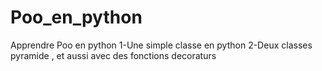 # Poo_en_python
Apprendre Poo en python 
1-Une simple classe en python 
2-Deux classes pyramide , et aussi avec des fonctions decoraturs 